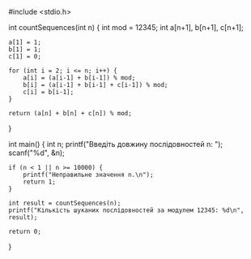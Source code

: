 #include <stdio.h>

int countSequences(int n) {
    int mod = 12345;
    int a[n+1], b[n+1], c[n+1];
    
    a[1] = 1;
    b[1] = 1;
    c[1] = 0;
    
    for (int i = 2; i <= n; i++) {
        a[i] = (a[i-1] + b[i-1]) % mod;
        b[i] = (a[i-1] + b[i-1] + c[i-1]) % mod;
        c[i] = b[i-1];
    }
    
    return (a[n] + b[n] + c[n]) % mod;
}

int main() {
    int n;
    printf("Введіть довжину послідовностей n: ");
    scanf("%d", &n);
    
    if (n < 1 || n >= 10000) {
        printf("Неправильне значення n.\n");
        return 1;
    }
    
    int result = countSequences(n);
    printf("Кількість шуканих послідовностей за модулем 12345: %d\n", result);
    
    return 0;
}
